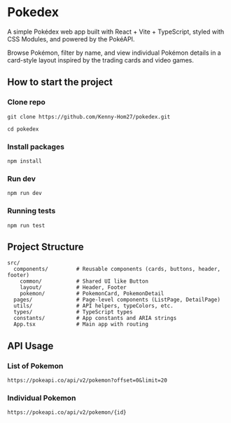 # Pokedex

A simple Pokédex web app built with React + Vite + TypeScript, styled with CSS Modules, and powered by the PokéAPI.

Browse Pokémon, filter by name, and view individual Pokémon details in a card-style layout inspired by the trading cards and video games.

## How to start the project

### Clone repo

`git clone https://github.com/Kenny-Hom27/pokedex.git`

`cd pokedex`

### Install packages

`npm install`

### Run dev

`npm run dev`

### Running tests

`npm run test`

## Project Structure

```
src/
  components/         # Reusable components (cards, buttons, header, footer)
    common/           # Shared UI like Button
    layout/           # Header, Footer
    pokemon/          # PokemonCard, PokemonDetail
  pages/              # Page-level components (ListPage, DetailPage)
  utils/              # API helpers, typeColors, etc.
  types/              # TypeScript types
  constants/          # App constants and ARIA strings
  App.tsx             # Main app with routing
```


## API Usage

### List of Pokemon

`https://pokeapi.co/api/v2/pokemon?offset=0&limit=20`

### Individual Pokemon

`https://pokeapi.co/api/v2/pokemon/{id}`
